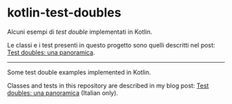 # kotlin-test-doubles
Alcuni esempi di *test double* implementati in Kotlin.

Le classi e i test presenti in questo progetto sono quelli descritti nel post: [Test doubles: una panoramica](https://davioooh.com/blog/2020/04/21/test-doubles).

---

Some test double examples implemented in Kotlin.

Classes and tests in this repository are described in my blog post: [Test doubles: una panoramica](https://davioooh.com/blog/2020/04/21/test-doubles) (Italian only).
